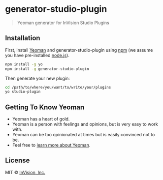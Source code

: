 # generator-studio-plugin

> Yeoman generator for InVision Studio Plugins

## Installation

First, install [Yeoman](http://yeoman.io) and generator-studio-plugin using [npm](https://www.npmjs.com/) (we assume you have pre-installed [node.js](https://nodejs.org/)).

```bash
npm install -g yo
npm install -g generator-studio-plugin
```

Then generate your new plugin:

```bash
cd /path/to/where/you/want/to/write/your/plugins
yo studio-plugin
```

## Getting To Know Yeoman

 * Yeoman has a heart of gold.
 * Yeoman is a person with feelings and opinions, but is very easy to work with.
 * Yeoman can be too opinionated at times but is easily convinced not to be.
 * Feel free to [learn more about Yeoman](http://yeoman.io/).

## License

MIT © [InVision, Inc.](https://www.invisionapp.com/studio)
